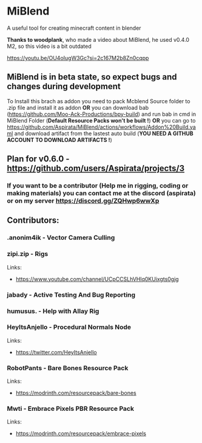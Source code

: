 # MiBlend
A useful tool for creating minecraft content in blender

**Thanks to woodplank**, who made a video about MiBlend, he used v0.4.0 M2, so this video is a bit outdated

https://youtu.be/OU4oIugW3Gc?si=2c167M2b8Zn0cqpp

## MiBlend is in beta state, so expect bugs and changes during development

To Install this brach as addon you need to pack Mcblend Source folder to .zip file and install it as addon **OR** you can download bab (https://github.com/Moo-Ack-Productions/bpy-build) and run bab in cmd in MiBlend Folder (**Default Resource Packs won't be built !**) **OR** you can go to https://github.com/Aspirata/MiBlend/actions/workflows/Addon%20Build.yaml and download artifact from the lastest auto build (**YOU NEED A GITHUB ACCOUNT TO DOWNLOAD ARTIFACTS !**)

## Plan for v0.6.0 - https://github.com/users/Aspirata/projects/3

### If you want to be a contributor (Help me in rigging, coding or making materials) you can contact me at the discord (aspirata) or on my server https://discord.gg/ZQHwp6wwXp

## Contributors:

### .anonim4ik - Vector Camera Culling

### zipi.zip - Rigs

Links:
- https://www.youtube.com/channel/UCpCCSLhVHlq0KUixgts0gjg

### jabady - Active Testing And Bug Reporting

### humusus. - Help with Allay Rig

### HeyItsAnjello - Procedural Normals Node

Links:
- https://twitter.com/HeyItsAnjello

### RobotPants - Bare Bones Resource Pack

Links:
- https://modrinth.com/resourcepack/bare-bones

### Mwti - Embrace Pixels PBR Resource Pack

Links:
- https://modrinth.com/resourcepack/embrace-pixels